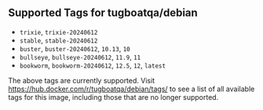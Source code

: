 ## Supported Tags for tugboatqa/debian

* `trixie`, `trixie-20240612`
* `stable`, `stable-20240612`
* `buster`, `buster-20240612`, `10.13`, `10`
* `bullseye`, `bullseye-20240612`, `11.9`, `11`
* `bookworm`, `bookworm-20240612`, `12.5`, `12`, `latest`

The above tags are currently supported. Visit https://hub.docker.com/r/tugboatqa/debian/tags/ to see a list of all available tags for this image, including those that are no longer supported.
